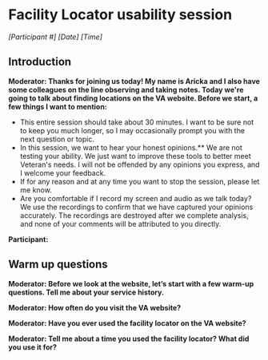 # Facility Locator usability session

*[Participant #] [Date] [Time]*

## Introduction

**Moderator: Thanks for joining us today! My name is Aricka and I also have some colleagues on the line observing and taking notes. Today we're going to talk about finding locations on the VA website. Before we start, a few things I want to mention:**

- This entire session should take about 30 minutes. I want to be sure not to keep you much longer, so I may occasionally prompt you with the next question or topic.
- In this session, we want to hear your honest opinions.** We are not testing your ability. We just want to improve these tools to better meet Veteran's needs. I will not be offended by any opinions you express, and I welcome your feedback.
- If for any reason and at any time you want to stop the session, please let me know.
- Are you comfortable if I record my screen and audio as we talk today? We use the recordings to confirm that we have captured your opinions accurately. The recordings are destroyed after we complete analysis, and none of your comments will be attributed to you directly. 

**Participant:**

## Warm up questions

**Moderator: Before we look at the website, let’s start with a few warm-up questions. Tell me about your service history.**

**Moderator: How often do you visit the VA website?**

**Moderator: Have you ever used the facility locator on the VA website?**

**Moderator: Tell me about a time you used the facility locator? What did you use it for?**
